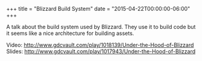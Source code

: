 +++
title = "Blizzard Build System"
date = "2015-04-22T00:00:00-06:00"
+++

A talk about the build system used by Blizzard.  They use it to build code but it seems like a nice architecture for building assets.

Video: http://www.gdcvault.com/play/1018139/Under-the-Hood-of-Blizzard
Slides: http://www.gdcvault.com/play/1017943/Under-the-Hood-of-Blizzard